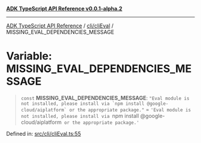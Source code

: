 [**ADK TypeScript API Reference v0.0.1-alpha.2**](../../../README.md)

***

[ADK TypeScript API Reference](../../../modules.md) / [cli/cliEval](../README.md) / MISSING\_EVAL\_DEPENDENCIES\_MESSAGE

# Variable: MISSING\_EVAL\_DEPENDENCIES\_MESSAGE

> `const` **MISSING\_EVAL\_DEPENDENCIES\_MESSAGE**: `` "Eval module is not installed, please install via `npm install @google-cloud/aiplatform` or the appropriate package." `` = `'Eval module is not installed, please install via `npm install @google-cloud/aiplatform` or the appropriate package.'`

Defined in: [src/cli/cliEval.ts:55](https://github.com/njraladdin/adk-typescript/blob/main/src/cli/cliEval.ts#L55)
